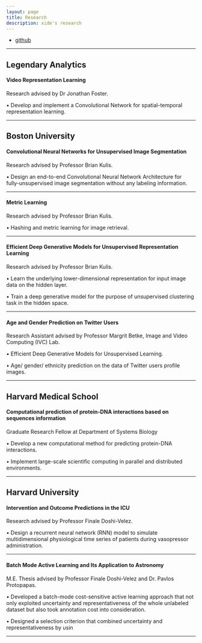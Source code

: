 ```yaml
---
layout: page
title: Research
description: xide's research
---
```


<div class="navbar">
    <div class="navbar-inner">
        <ul class="nav">
            <li><a href="https://github.com/xidexia">github</a></li>
        </ul>
    </div>
</div>

---

Legendary Analytics
---
#### <a name="Video"></a>Video Representation Learning
Research advised by Dr Jonathan Foster.

• Develop and implement a Convolutional Network for spatial-temporal representation learning.

---

Boston University
---
#### <a name="Segmentation"></a>Convolutional Neural Networks for Unsupervised Image Segmentation
Research advised by Professor Brian Kulis.

• Design an end-to-end Convolutional Neural Network Architecture for fully-unsupervised image segmentation without any labeling information.


---
#### <a name="Metric"></a>Metric Learning
Research advised by Professor Brian Kulis.

• Hashing and metric learning for image retrieval.


---

#### <a name="clustering"></a>Efficient Deep Generative Models for Unsupervised Representation Learning
Research advised by Professor Brian Kulis.

• Learn the underlying lower-dimensional representation for input image data on the hidden layer.

• Train a deep generative model for the purpose of unsupervised clustering task in the hidden space.

---


#### <a name="Twitter"></a>Age and Gender Prediction on Twitter Users
Research Assistant advised by Professor Margrit Betke, Image and Video Computing (IVC) Lab.

• Efficient Deep Generative Models for Unsupervised Learning.

• Age/ gender/ ethnicity prediction on the data of Twitter users profile images.

---

Harvard Medical School
---
#### <a name="protein"></a>Computational prediction of protein-DNA interactions based on sequences information
Graduate Research Fellow at Department of Systems Biology

• Develop a new computational method for predicting protein-DNA interactions.

• Implement large-scale scientific computing in parallel and distributed environments.

---

Harvard University
---
#### <a name="ICU"></a>Intervention and Outcome Predictions in the ICU
Research advised by Professor Finale Doshi-Velez.

• Design a recurrent neural network (RNN) model to simulate multidimensional physiological time series of patients during vasopressor
administration.

---


#### <a name="Astronomy"></a>Batch Mode Active Learning and Its Application to Astronomy
M.E. Thesis advised by Professor Finale Doshi-Velez and Dr. Pavlos Protopapas.

• Developed a batch-mode cost-sensitive active learning approach that not only exploited uncertainty and representativeness of the whole
unlabeled dataset but also took annotation cost into consideration.

• Designed a selection criterion that combined uncertainty and representativeness by usin

---

